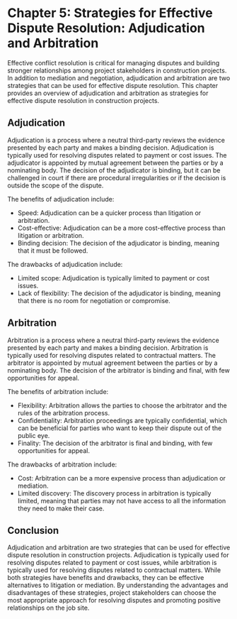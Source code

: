 Chapter 5: Strategies for Effective Dispute Resolution: Adjudication and Arbitration
====================================================================================

Effective conflict resolution is critical for managing disputes and building stronger relationships among project stakeholders in construction projects. In addition to mediation and negotiation, adjudication and arbitration are two strategies that can be used for effective dispute resolution. This chapter provides an overview of adjudication and arbitration as strategies for effective dispute resolution in construction projects.

Adjudication
------------

Adjudication is a process where a neutral third-party reviews the evidence presented by each party and makes a binding decision. Adjudication is typically used for resolving disputes related to payment or cost issues. The adjudicator is appointed by mutual agreement between the parties or by a nominating body. The decision of the adjudicator is binding, but it can be challenged in court if there are procedural irregularities or if the decision is outside the scope of the dispute.

The benefits of adjudication include:

* Speed: Adjudication can be a quicker process than litigation or arbitration.
* Cost-effective: Adjudication can be a more cost-effective process than litigation or arbitration.
* Binding decision: The decision of the adjudicator is binding, meaning that it must be followed.

The drawbacks of adjudication include:

* Limited scope: Adjudication is typically limited to payment or cost issues.
* Lack of flexibility: The decision of the adjudicator is binding, meaning that there is no room for negotiation or compromise.

Arbitration
-----------

Arbitration is a process where a neutral third-party reviews the evidence presented by each party and makes a binding decision. Arbitration is typically used for resolving disputes related to contractual matters. The arbitrator is appointed by mutual agreement between the parties or by a nominating body. The decision of the arbitrator is binding and final, with few opportunities for appeal.

The benefits of arbitration include:

* Flexibility: Arbitration allows the parties to choose the arbitrator and the rules of the arbitration process.
* Confidentiality: Arbitration proceedings are typically confidential, which can be beneficial for parties who want to keep their dispute out of the public eye.
* Finality: The decision of the arbitrator is final and binding, with few opportunities for appeal.

The drawbacks of arbitration include:

* Cost: Arbitration can be a more expensive process than adjudication or mediation.
* Limited discovery: The discovery process in arbitration is typically limited, meaning that parties may not have access to all the information they need to make their case.

Conclusion
----------

Adjudication and arbitration are two strategies that can be used for effective dispute resolution in construction projects. Adjudication is typically used for resolving disputes related to payment or cost issues, while arbitration is typically used for resolving disputes related to contractual matters. While both strategies have benefits and drawbacks, they can be effective alternatives to litigation or mediation. By understanding the advantages and disadvantages of these strategies, project stakeholders can choose the most appropriate approach for resolving disputes and promoting positive relationships on the job site.
